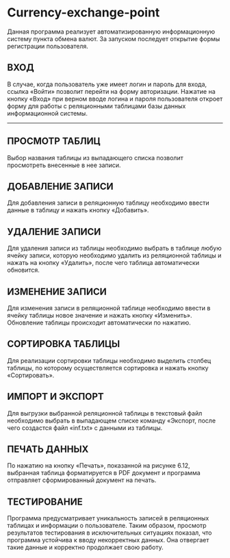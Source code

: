 # Currency-exchange-point
Данная программа реализует автоматизированную информационную систему пункта обмена валют.
За запуском последует открытие формы регистрации пользователя.


ВХОД
--------------------------------------------------------------------------------------------------------------------
В случае, когда пользователь уже имеет логин и пароль для входа, ссылка «Войти» позволит перейти на форму авторизации.
Нажатие на кнопку «Вход» при верном вводе логина и пароля пользователя откроет форму для работы с реляционными таблицами базы данных информационной системы.

___________________________________________________________________________________________________________________

ПРОСМОТР ТАБЛИЦ
--------------------------------------------------------------------------------------------------------------------
Выбор названия таблицы из выпадающего списка позволит просмотреть внесенные в нее записи.

ДОБАВЛЕНИЕ ЗАПИСИ
--------------------------------------------------------------------------------------------------------------------
Для добавления записи в реляционную таблицу необходимо ввести данные в таблицу и нажать кнопку «Добавить».

УДАЛЕНИЕ ЗАПИСИ
--------------------------------------------------------------------------------------------------------------------
Для удаления записи из таблицы необходимо выбрать в таблице любую ячейку записи, которую необходимо удалить из реляционной таблицы и нажать на кнопку 
«Удалить», после чего таблица автоматически обновится. 

ИЗМЕНЕНИЕ ЗАПИСИ
--------------------------------------------------------------------------------------------------------------------
Для изменения записи в реляционной таблице необходимо ввести в ячейку таблицы новое значение и нажать кнопку «Изменить». Обновление таблицы происходит 
автоматически по нажатию. 

СОРТИРОВКА ТАБЛИЦЫ
--------------------------------------------------------------------------------------------------------------------
Для реализации сортировки таблицы необходимо выделить столбец таблицы, по которому осуществляется сортировка и нажать кнопку «Сортировать».

ИМПОРТ И ЭКСПОРТ
--------------------------------------------------------------------------------------------------------------------
Для выгрузки выбранной реляционной таблицы в текстовый файл необходимо выбрать в выпадающем списке команду «Экспорт, после чего создастся файл «inf.txt» 
с данными из таблицы.

ПЕЧАТЬ ДАННЫХ
--------------------------------------------------------------------------------------------------------------------
По нажатию на кнопку «Печать», показанной на рисунке 6.12, выбранная таблица форматируется в PDF документ и программа отправляет сформированный документ 
на печать.

ТЕСТИРОВАНИЕ
--------------------------------------------------------------------------------------------------------------------
Программа предусматривает уникальность записей в реляционных таблицах и информации о пользователе. 
Таким образом, просмотр результатов тестирования в исключительных ситуациях показал, что программа устойчива к вводу некорректных данных. 
Она отвергает такие данные и корректно продолжает свою работу.
